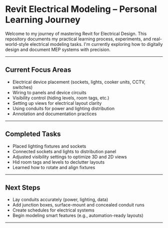 # Revit Electrical Modeling – Personal Learning Journey

Welcome to my journey of mastering Revit for Electrical Design. This repository documents my practical learning process, experiments, and real-world-style electrical modeling tasks. I'm currently exploring how to digitally design and document MEP systems with precision.

---
## Current Focus Areas
- Electrical device placement (sockets, lights, cooker units, CCTV, switches)
- Wiring to panels and device circuits
- Visibility control (hiding levels, room tags, etc.)
- Setting up views for electrical layout clarity
- Using conduits for power and lighting distribution
- Annotation and documentation practices

---

## Completed Tasks
- Placed lighting fixtures and sockets  
- Connected sockets and lights to distribution panel  
- Adjusted visibility settings to optimize 3D and 2D views  
- Hid room tags and levels to declutter layouts  
- Learned how to rotate and align fixtures  
  

---

## Next Steps

- Lay conduits accurately (power, lighting, data)  
- Add junction boxes, surface-mount and concealed conduit runs  
- Create schedules for electrical systems  
- Begin modeling smart features (e.g., automation-ready layouts)

---



